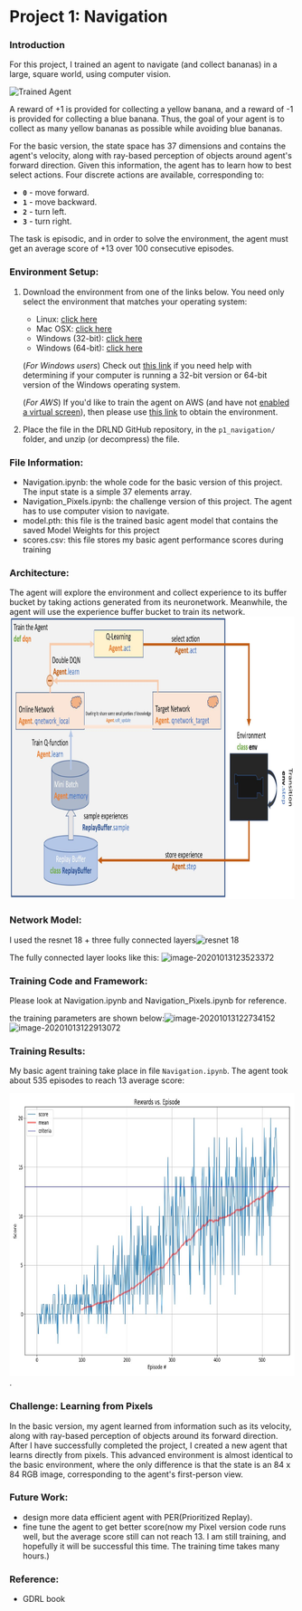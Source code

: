 [//]: # "Image References"

[image1]: https://user-images.githubusercontent.com/10624937/42135619-d90f2f28-7d12-11e8-8823-82b970a54d7e.gif "Trained Agent"

# Project 1: Navigation

### Introduction

For this project, I trained an agent to navigate (and collect bananas) in a large, square world, using computer vision.  

![Trained Agent][image1]

A reward of +1 is provided for collecting a yellow banana, and a reward of -1 is provided for collecting a blue banana.  Thus, the goal of your agent is to collect as many yellow bananas as possible while avoiding blue bananas.  

For the basic version, the state space has 37 dimensions and contains the agent's velocity, along with ray-based perception of objects around agent's forward direction.  Given this information, the agent has to learn how to best select actions.  Four discrete actions are available, corresponding to:
- **`0`** - move forward.
- **`1`** - move backward.
- **`2`** - turn left.
- **`3`** - turn right.

The task is episodic, and in order to solve the environment, the agent must get an average score of +13 over 100 consecutive episodes.

### Environment Setup:

1. Download the environment from one of the links below.  You need only select the environment that matches your operating system:
    - Linux: [click here](https://s3-us-west-1.amazonaws.com/udacity-drlnd/P1/Banana/Banana_Linux.zip)
    - Mac OSX: [click here](https://s3-us-west-1.amazonaws.com/udacity-drlnd/P1/Banana/Banana.app.zip)
    - Windows (32-bit): [click here](https://s3-us-west-1.amazonaws.com/udacity-drlnd/P1/Banana/Banana_Windows_x86.zip)
    - Windows (64-bit): [click here](https://s3-us-west-1.amazonaws.com/udacity-drlnd/P1/Banana/Banana_Windows_x86_64.zip)
    
    (_For Windows users_) Check out [this link](https://support.microsoft.com/en-us/help/827218/how-to-determine-whether-a-computer-is-running-a-32-bit-version-or-64) if you need help with determining if your computer is running a 32-bit version or 64-bit version of the Windows operating system.

    (_For AWS_) If you'd like to train the agent on AWS (and have not [enabled a virtual screen](https://github.com/Unity-Technologies/ml-agents/blob/master/docs/Training-on-Amazon-Web-Service.md)), then please use [this link](https://s3-us-west-1.amazonaws.com/udacity-drlnd/P1/Banana/Banana_Linux_NoVis.zip) to obtain the environment.

2. Place the file in the DRLND GitHub repository, in the `p1_navigation/` folder, and unzip (or decompress) the file. 

### File Information:

- Navigation.ipynb:                 the whole code for the basic version of this project. The input state is a simple 37 elements array.
- Navigation_Pixels.ipynb:     the challenge version of this project. The agent has to use computer vision to navigate.
- model.pth:                           this file is the trained basic agent model that contains the saved Model Weights for this project
- scores.csv:                          this file stores my basic agent performance scores during training

### Architecture:

The agent will explore the environment and collect experience to its buffer bucket by taking actions generated from its neuronetwork. Meanwhile, the agent will use the experience buffer bucket to train its network.<img src="Image/architecture.JPG" alt="image1"  width="800" height="500"/>

### Network Model:

I used the resnet 18 + three fully connected layers![resnet 18](https://www.researchgate.net/profile/Muhammad_Hasan19/publication/323063171/figure/fig1/AS:603178554904576@1520820382219/Proposed-Modified-ResNet-18-architecture-for-Bangla-HCR-In-the-diagram-conv-stands-for.png)

The fully connected layer looks like this:
![image-20201013123523372](C:\Users\Aaron\AppData\Roaming\Typora\typora-user-images\image-20201013123523372.png)

### Training Code and Framework:

Please look at Navigation.ipynb and Navigation_Pixels.ipynb for reference.

the training parameters are shown below:![image-20201013122734152](C:\Users\Aaron\AppData\Roaming\Typora\typora-user-images\image-20201013122734152.png)![image-20201013122913072](C:\Users\Aaron\AppData\Roaming\Typora\typora-user-images\image-20201013122913072.png)

### Training Results:

My basic agent training take place in file `Navigation.ipynb`. The agent took about 535 episodes to reach 13 average score:

<img src="Image/report.jpg" alt="image1"  width="800" height="500"/>.

### Challenge: Learning from Pixels

In the basic version, my agent learned from information such as its velocity, along with ray-based perception of objects around its forward direction. After I have successfully completed the project,  I created a new agent that learns directly from pixels. This advanced environment is almost identical to the basic environment, where the only difference is that the state is an 84 x 84 RGB image, corresponding to the agent's first-person view.

### Future Work:

- design more data efficient agent with PER(Prioritized Replay).
- fine tune the agent to get better score(now my Pixel version code runs well, but the average score still can not reach 13. I am still training, and hopefully it will be successful this time. The training time takes many hours.)

### Reference:

- GDRL book